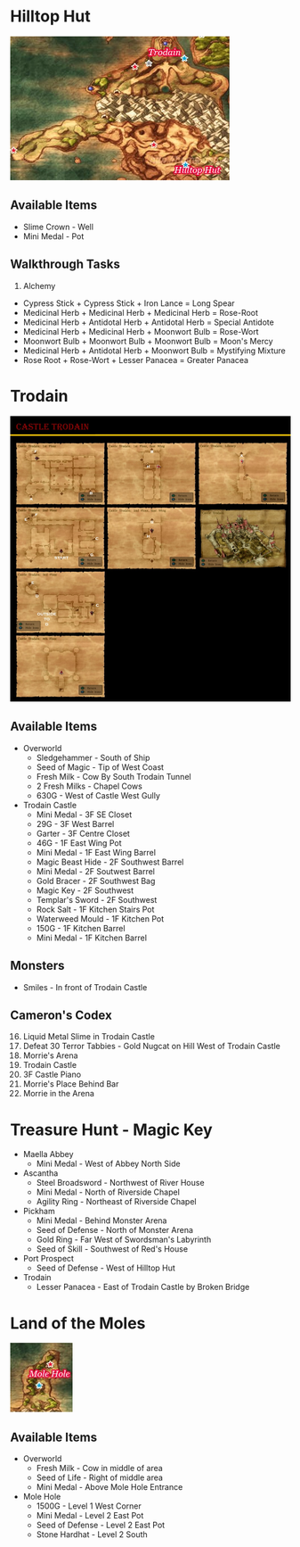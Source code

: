 # Hilltop Hut

![Trodain](images/trodain.png)

## Available Items

* Slime Crown - Well
* Mini Medal - Pot

## Walkthrough Tasks

1. Alchemy
  * Cypress Stick + Cypress Stick + Iron Lance = Long Spear
  * Medicinal Herb + Medicinal Herb + Medicinal Herb = Rose-Root
  * Medicinal Herb + Antidotal Herb + Antidotal Herb = Special Antidote
  * Medicinal Herb + Medicinal Herb + Moonwort Bulb = Rose-Wort
  * Moonwort Bulb + Moonwort Bulb + Moonwort Bulb = Moon's Mercy
  * Medicinal Herb + Antidotal Herb + Moonwort Bulb = Mystifying Mixture
  * Rose Root + Rose-Wort + Lesser Panacea = Greater Panacea

# Trodain

![Trodain Castle](images/trodainCastle.jpg)

## Available Items

* Overworld
  * Sledgehammer - South of Ship
  * Seed of Magic - Tip of West Coast
  * Fresh Milk - Cow By South Trodain Tunnel
  * 2 Fresh Milks - Chapel Cows
  * 630G - West of Castle West Gully
* Trodain Castle
  * Mini Medal - 3F SE Closet
  * 29G - 3F West Barrel
  * Garter - 3F Centre Closet
  * 46G - 1F East Wing Pot
  * Mini Medal - 1F East Wing Barrel
  * Magic Beast Hide - 2F Southwest Barrel
  * Mini Medal - 2F Soutwest Barrel
  * Gold Bracer - 2F Southwest Bag
  * Magic Key - 2F Southwest
  * Templar's Sword - 2F Southwest
  * Rock Salt - 1F Kitchen Stairs Pot
  * Waterweed Mould - 1F Kitchen Pot
  * 150G - 1F Kitchen Barrel
  * Mini Medal - 1F Kitchen Barrel

## Monsters

* Smiles - In front of Trodain Castle

## Cameron's Codex

16. Liquid Metal Slime in Trodain Castle
23. Defeat 30 Terror Tabbies - Gold Nugcat on Hill West of Trodain Castle
41. Morrie's Arena
43. Trodain Castle
44. 3F Castle Piano
99. Morrie's Place Behind Bar
126. Morrie in the Arena

# Treasure Hunt - Magic Key

* Maella Abbey
  * Mini Medal - West of Abbey North Side
* Ascantha
  * Steel Broadsword - Northwest of River House
  * Mini Medal - North of Riverside Chapel
  * Agility Ring - Northeast of Riverside Chapel
* Pickham
  * Mini Medal - Behind Monster Arena
  * Seed of Defense - North of Monster Arena
  * Gold Ring - Far West of Swordsman's Labyrinth
  * Seed of Skill - Southwest of Red's House
* Port Prospect
  * Seed of Defense - West of Hilltop Hut
* Trodain
  * Lesser Panacea - East of Trodain Castle by Broken Bridge

# Land of the Moles

![Land of the Moles](images/landOfTheMoles.png)

## Available Items

* Overworld
  * Fresh Milk - Cow in middle of area
  * Seed of Life - Right of middle area
  * Mini Medal - Above Mole Hole Entrance
* Mole Hole
  * 1500G - Level 1 West Corner
  * Mini Medal - Level 2 East Pot
  * Seed of Defense - Level 2 East Pot
  * Stone Hardhat - Level 2 South

